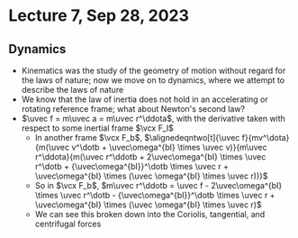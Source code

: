 # Lecture 7, Sep 28, 2023

## Dynamics

* Kinematics was the study of the geometry of motion without regard for the laws of nature; now we move on to dynamics, where we attempt to describe the laws of nature
* We know that the law of inertia does not hold in an accelerating or rotating reference frame; what about Newton's second law?
* $\uvec f = m\uvec a = m\uvec r^\ddota$, with the derivative taken with respect to some inertial frame $\vcx F_I$
	* In another frame $\vcx F_b$, $\alignedeqntwo[t]{\uvec f}{mv^\dota}{m(\uvec v^\dotb + \uvec\omega^{bI} \times \uvec v)}{m\uvec r^\ddota}{m(\uvec r^\ddotb + 2\uvec\omega^{bI} \times \uvec r^\dotb + {\uvec\omega^{bI}}^\dotb \times \uvec r + \uvec\omega^{bI} \times (\uvec \omega^{bI} \times \uvec r))}$
	* So in $\vcx F_b$, $m\uvec r^\ddotb = \uvec f - 2\uvec\omega^{bI} \times \uvec r^\dotb - {\uvec\omega^{bI}}^\dotb \times \uvec r + \uvec\omega^{bI} \times (\uvec \omega^{bI} \times \uvec r)$
	* We can see this broken down into the Coriolis, tangential, and centrifugal forces

